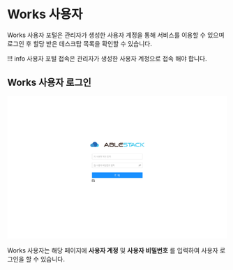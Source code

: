 # Works 사용자

Works 사용자 포털은 관리자가 생성한 사용자 계정을 통해 서비스를 이용할 수 있으며 로그인 후 할당 받은 데스크탑 목록을 확인할 수 있습니다.

!!! info
    사용자 포털 접속은 관리자가 생성한 사용자 계정으로 접속 해야 합니다.

## Works 사용자 로그인

![works-user-login](../../assets/images/works-user-login.png)

Works 사용자는 해당 페이지에 **사용자 계정** 및 **사용자 비밀번호** 를 입력하여 사용자 로그인을 할 수 있습니다.
